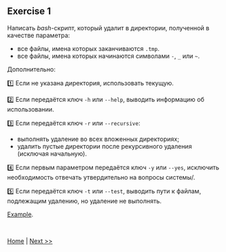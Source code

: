 ## Exercise 1

Написать *bash*-скрипт, который удалит в директории, полученной в качестве параметра:

- все файлы, имена которых заканчиваются `.tmp`.
- все файлы, имена которых начинаются символами `-`, `_` или `~`.

Дополнительно:

:one: Если не указана директория, использовать текущую.

:two: Если передаётся ключ `-h` или `--help`, выводить информацию об использовании.

:three: Если передаётся ключ `-r` или `--recursive`:

- выполнять удаление во всех вложенных директориях;
- удалить пустые директории после рекурсивного удаления (исключая начальную).

:four: Если первым параметром передаётся ключ `-y` или `--yes`, исключить необходимость отвечать утвердительно на вопросы системы/.

:five: Если передаётся ключ `-t` или `--test`, выводить пути к файлам, подлежащим удалению, но удаление не выполнять.

[Example](src/example01.sh).

<br>

[Home](/readme.md) | [Next >>](exercise02.md)

